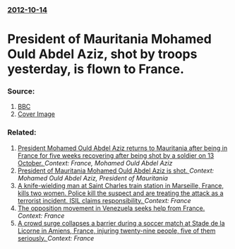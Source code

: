 ### [2012-10-14](/news/2012/10/14/index.md)

# President of Mauritania Mohamed Ould Abdel Aziz, shot by troops yesterday, is flown to France. 




### Source:

1. [BBC](http://www.bbc.com/news/world-africa-19940504)
1. [Cover Image](http://ichef.bbci.co.uk/news/1024/media/images/63482000/jpg/_63482014_abdelaziz2.jpg)

### Related:

1. [President Mohamed Ould Abdel Aziz returns to Mauritania after being in France for five weeks recovering after being shot by a soldier on 13 October. ](/news/2012/11/25/president-mohamed-ould-abdel-aziz-returns-to-mauritania-after-being-in-france-for-five-weeks-recovering-after-being-shot-by-a-soldier-on-13.md) _Context: France, Mohamed Ould Abdel Aziz_
2. [President of Mauritania Mohamed Ould Abdel Aziz is shot. ](/news/2012/10/13/president-of-mauritania-mohamed-ould-abdel-aziz-is-shot.md) _Context: Mohamed Ould Abdel Aziz, President of Mauritania_
3. [A knife-wielding man at Saint Charles train station in Marseille, France, kills two women. Police kill the suspect and are treating the attack as a terrorist incident. ISIL claims responsibility. ](/news/2017/10/1/a-knife-wielding-man-at-saint-charles-train-station-in-marseille-france-kills-two-women-police-kill-the-suspect-and-are-treating-the-atta.md) _Context: France_
4. [The opposition movement in Venezuela seeks help from France. ](/news/2017/09/4/the-opposition-movement-in-venezuela-seeks-help-from-france.md) _Context: France_
5. [A crowd surge collapses a barrier during a soccer match at Stade de la Licorne in Amiens, France, injuring twenty-nine people, five of them seriously. ](/news/2017/09/30/a-crowd-surge-collapses-a-barrier-during-a-soccer-match-at-stade-de-la-licorne-in-amiens-france-injuring-twenty-nine-people-five-of-them.md) _Context: France_
